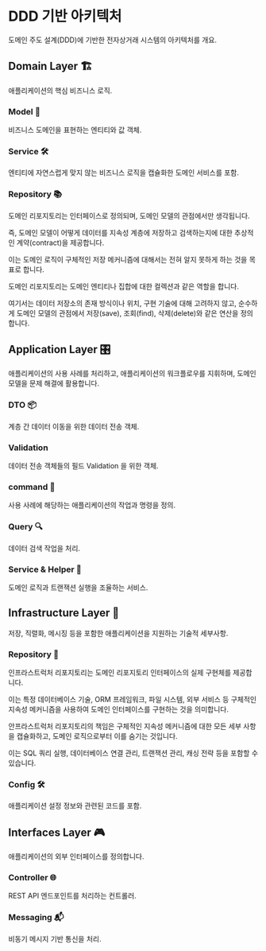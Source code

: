 # DDD 기반 아키텍처 

도메인 주도 설계(DDD)에 기반한 전자상거래 시스템의 아키텍처를 개요.

## Domain Layer 🏗️

애플리케이션의 핵심 비즈니스 로직.

### Model 📐

비즈니스 도메인을 표현하는 엔티티와 값 객체.


### Service 🛠️

엔티티에 자연스럽게 맞지 않는 비즈니스 로직을 캡슐화한 도메인 서비스를 포함.

### Repository  📚

도메인 리포지토리는 인터페이스로 정의되며, 도메인 모델의 관점에서만 생각됩니다. 

즉, 도메인 모델이 어떻게 데이터를 지속성 계층에 저장하고 검색하는지에 대한 추상적인 계약(contract)을 제공합니다. 

이는 도메인 로직이 구체적인 저장 메커니즘에 대해서는 전혀 알지 못하게 하는 것을 목표로 합니다.

도메인 리포지토리는 도메인 엔티티나 집합에 대한 컬렉션과 같은 역할을 합니다. 

여기서는 데이터 저장소의 존재 방식이나 위치, 구현 기술에 대해 고려하지 않고, 순수하게 도메인 모델의 관점에서 저장(save), 조회(find), 삭제(delete)와 같은 연산을 정의합니다.

## Application Layer 🎛️

애플리케이션의 사용 사례를 처리하고, 애플리케이션의 워크플로우를 지휘하며, 도메인 모델을 문제 해결에 활용합니다.

### DTO 📦

계층 간 데이터 이동을 위한 데이터 전송 객체.

### Validation

데이터 전송 객체들의 필드 Validation 을 위한 객체.

### command 📝

사용 사례에 해당하는 애플리케이션의 작업과 명령을 정의.

### Query 🔍

데이터 검색 작업을 처리.

### Service & Helper 🧩

도메인 로직과 트랜잭션 실행을 조율하는 서비스.

## Infrastructure Layer 🌉

저장, 직렬화, 메시징 등을 포함한 애플리케이션을 지원하는 기술적 세부사항.

### Repository 💾

인프라스트럭처 리포지토리는 도메인 리포지토리 인터페이스의 실제 구현체를 제공합니다. 

이는 특정 데이터베이스 기술, ORM 프레임워크, 파일 시스템, 외부 서비스 등 구체적인 지속성 메커니즘을 사용하여 도메인 인터페이스를 구현하는 것을 의미합니다.

안프라스트럭처 리포지토리의 책임은 구체적인 지속성 메커니즘에 대한 모든 세부 사항을 캡슐화하고, 도메인 로직으로부터 이를 숨기는 것입니다. 

이는 SQL 쿼리 실행, 데이터베이스 연결 관리, 트랜잭션 관리, 캐싱 전략 등을 포함할 수 있습니다.

### Config 🛠️

애플리케이션 설정 정보와 관련된 코드를 포함.


## Interfaces Layer 🎮

애플리케이션의 외부 인터페이스를 정의합니다.

### Controller 🌐

REST API 엔드포인트를 처리하는 컨트롤러.

### Messaging 📬

비동기 메시지 기반 통신을 처리.
